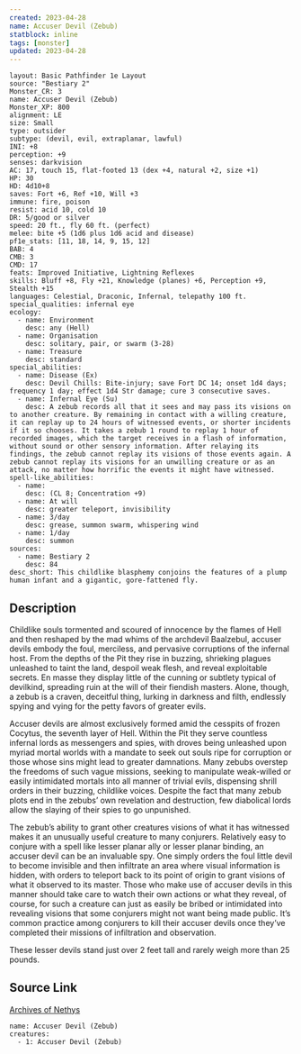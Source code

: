 ```yaml
---
created: 2023-04-28
name: Accuser Devil (Zebub)
statblock: inline
tags: [monster]
updated: 2023-04-28
---
```

```statblock
layout: Basic Pathfinder 1e Layout
source: "Bestiary 2"
Monster_CR: 3
name: Accuser Devil (Zebub)
Monster_XP: 800
alignment: LE
size: Small
type: outsider
subtype: (devil, evil, extraplanar, lawful)
INI: +8
perception: +9
senses: darkvision
AC: 17, touch 15, flat-footed 13 (dex +4, natural +2, size +1)
HP: 30
HD: 4d10+8
saves: Fort +6, Ref +10, Will +3
immune: fire, poison
resist: acid 10, cold 10
DR: 5/good or silver
speed: 20 ft., fly 60 ft. (perfect)
melee: bite +5 (1d6 plus 1d6 acid and disease)
pf1e_stats: [11, 18, 14, 9, 15, 12]
BAB: 4
CMB: 3
CMD: 17
feats: Improved Initiative, Lightning Reflexes
skills: Bluff +8, Fly +21, Knowledge (planes) +6, Perception +9, Stealth +15
languages: Celestial, Draconic, Infernal, telepathy 100 ft.
special_qualities: infernal eye
ecology:
  - name: Environment
    desc: any (Hell)
  - name: Organisation
    desc: solitary, pair, or swarm (3-28)
  - name: Treasure
    desc: standard
special_abilities:
  - name: Disease (Ex)
    desc: Devil Chills: Bite-injury; save Fort DC 14; onset 1d4 days; frequency 1 day; effect 1d4 Str damage; cure 3 consecutive saves.
  - name: Infernal Eye (Su)
    desc: A zebub records all that it sees and may pass its visions on to another creature. By remaining in contact with a willing creature, it can replay up to 24 hours of witnessed events, or shorter incidents if it so chooses. It takes a zebub 1 round to replay 1 hour of recorded images, which the target receives in a flash of information, without sound or other sensory information. After relaying its findings, the zebub cannot replay its visions of those events again. A zebub cannot replay its visions for an unwilling creature or as an attack, no matter how horrific the events it might have witnessed.
spell-like_abilities:
  - name:
    desc: (CL 8; Concentration +9)
  - name: At will
    desc: greater teleport, invisibility
  - name: 3/day
    desc: grease, summon swarm, whispering wind
  - name: 1/day
    desc: summon
sources:
  - name: Bestiary 2
    desc: 84
desc_short: This childlike blasphemy conjoins the features of a plump human infant and a gigantic, gore-fattened fly. 
```
## Description
Childlike souls tormented and scoured of innocence by the flames of Hell and then reshaped by the mad whims of the archdevil Baalzebul, accuser devils embody the foul, merciless, and pervasive corruptions of the infernal host. From the depths of the Pit they rise in buzzing, shrieking plagues unleashed to taint the land, despoil weak flesh, and reveal exploitable secrets. En masse they display little of the cunning or subtlety typical of devilkind, spreading ruin at the will of their fiendish masters. Alone, though, a zebub is a craven, deceitful thing, lurking in darkness and filth, endlessly spying and vying for the petty favors of greater evils. 

Accuser devils are almost exclusively formed amid the cesspits of frozen Cocytus, the seventh layer of Hell. Within the Pit they serve countless infernal lords as messengers and spies, with droves being unleashed upon myriad mortal worlds with a mandate to seek out souls ripe for corruption or those whose sins might lead to greater damnations. Many zebubs overstep the freedoms of such vague missions, seeking to manipulate weak-willed or easily intimidated mortals into all manner of trivial evils, dispensing shrill orders in their buzzing, childlike voices. Despite the fact that many zebub plots end in the zebubs’ own revelation and destruction, few diabolical lords allow the slaying of their spies to go unpunished. 

The zebub’s ability to grant other creatures visions of what it has witnessed makes it an unusually useful creature to many conjurers. Relatively easy to conjure with a spell like lesser planar ally or lesser planar binding, an accuser devil can be an invaluable spy. One simply orders the foul little devil to become invisible and then infiltrate an area where visual information is hidden, with orders to teleport back to its point of origin to grant visions of what it observed to its master. Those who make use of accuser devils in this manner should take care to watch their own actions or what they reveal, of course, for such a creature can just as easily be bribed or intimidated into revealing visions that some conjurers might not want being made public. It’s common practice among conjurers to kill their accuser devils once they’ve completed their missions of infiltration and observation. 

These lesser devils stand just over 2 feet tall and rarely weigh more than 25 pounds.
## Source Link
[Archives of Nethys](https://aonprd.com/MonsterDisplay.aspx?ItemName=Accuser%20Devil%20(Zebub))
```encounter-table
name: Accuser Devil (Zebub)
creatures:
  - 1: Accuser Devil (Zebub)
```
